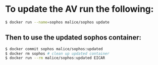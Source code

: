 # To update the AV run the following:

```bash
$ docker run --name=sophos malice/sophos update
```

## Then to use the updated sophos container:

```bash
$ docker commit sophos malice/sophos:updated
$ docker rm sophos # clean up updated container
$ docker run --rm malice/sophos:updated EICAR
```
